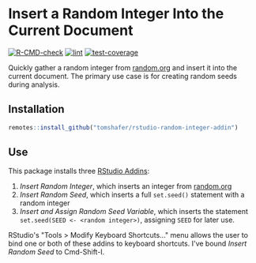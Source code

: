 # Insert a Random Integer Into the Current Document

<!-- badges: start -->
[![R-CMD-check](https://github.com/tomshafer/rstudio-random-integer-addin/workflows/R-CMD-check/badge.svg)](https://github.com/tomshafer/rstudio-random-integer-addin/actions)
[![lint](https://github.com/tomshafer/rstudio-random-integer-addin/workflows/lint/badge.svg)](https://github.com/tomshafer/rstudio-random-integer-addin/actions)
[![test-coverage](https://github.com/tomshafer/rstudio-random-integer-addin/workflows/test-coverage/badge.svg)](https://github.com/tomshafer/rstudio-random-integer-addin/actions)
<!-- badges: end -->


Quickly gather a random integer from [random.org][] and
insert it into the current document. The primary use case is
for creating random seeds during analysis.


## Installation

```r
remotes::install_github("tomshafer/rstudio-random-integer-addin")
```


## Use

This package installs three [RStudio Addins][]:

1. *Insert Random Integer*, which inserts an integer from [random.org][]
2. *Insert Random Seed*, which inserts a full `set.seed()` statement with a random integer
2. *Insert and Assign Random Seed Variable*, which inserts the statement `set.seed(SEED <- <random integer>)`, assigning `SEED` for later use.

RStudio's "Tools > Modify Keyboard Shortcuts…" menu allows
the user to bind one or both of these addins to keyboard
shortcuts. I've bound *Insert Random Seed* to Cmd-Shift-I.


[random.org]: https://random.org/integers/
[RStudio Addins]: https://rstudio.github.io/rstudioaddins/
